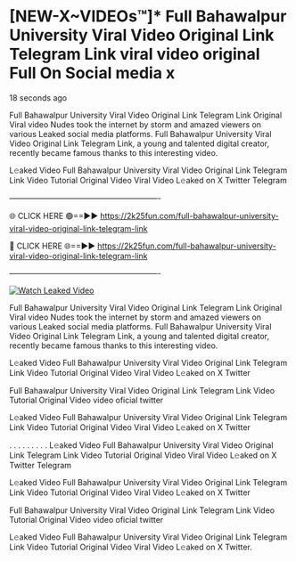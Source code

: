 # [NEW-X~VIDEOs™]* Full Bahawalpur University Viral Video Original Link Telegram Link viral video original Full On Social media x

18 seconds ago

Full Bahawalpur University Viral Video Original Link Telegram Link Original Viral video Nudes took the internet by storm and amazed viewers on various Leaked social media platforms. Full Bahawalpur University Viral Video Original Link Telegram Link, a young and talented digital creator, recently became famous thanks to this interesting video.

L𝚎aked Video Full Bahawalpur University Viral Video Original Link Telegram Link Video Tutorial Original Video Viral Video L𝚎aked on X Twitter Telegram

———————————————————-

🌐 CLICK HERE 🟢==►► https://2k25fun.com/full-bahawalpur-university-viral-video-original-link-telegram-link

🔴 CLICK HERE 🌐==►► https://2k25fun.com/full-bahawalpur-university-viral-video-original-link-telegram-link

———————————————————-

[![Watch Leaked Video](https://miro.medium.com/v2/resize:fit:828/format:webp/1*cilzJN44JGOrTw9NJCrNHA.gif "Watch Leaked Video")](https://2k25fun.com/full-bahawalpur-university-viral-video-original-link-telegram-link)

Full Bahawalpur University Viral Video Original Link Telegram Link Original Viral video Nudes took the internet by storm and amazed viewers on various Leaked social media platforms. Full Bahawalpur University Viral Video Original Link Telegram Link, a young and talented digital creator, recently became famous thanks to this interesting video.

L𝚎aked Video Full Bahawalpur University Viral Video Original Link Telegram Link Video Tutorial Original Video Viral Video L𝚎aked on X Twitter

Full Bahawalpur University Viral Video Original Link Telegram Link Video Tutorial Original Video video oficial twitter

L𝚎aked Video Full Bahawalpur University Viral Video Original Link Telegram Link Video Tutorial Original Video Viral Video L𝚎aked on X Twitter

. . . . . . . . . L𝚎aked Video Full Bahawalpur University Viral Video Original Link Telegram Link Video Tutorial Original Video Viral Video L𝚎aked on X Twitter Telegram

L𝚎aked Video Full Bahawalpur University Viral Video Original Link Telegram Link Video Tutorial Original Video Viral Video L𝚎aked on X Twitter

Full Bahawalpur University Viral Video Original Link Telegram Link Video Tutorial Original Video video oficial twitter

L𝚎aked Video Full Bahawalpur University Viral Video Original Link Telegram Link Video Tutorial Original Video Viral Video L𝚎aked on X Twitter.